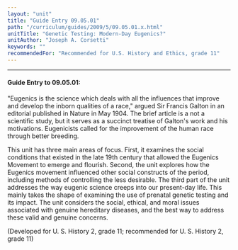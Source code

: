 ```yaml
---
layout: "unit"
title: "Guide Entry 09.05.01"
path: "/curriculum/guides/2009/5/09.05.01.x.html"
unitTitle: "Genetic Testing: Modern-Day Eugenics?"
unitAuthor: "Joseph A. Corsetti"
keywords: ""
recommendedFor: "Recommended for U.S. History and Ethics, grade 11"
---
```

<body>
<hr/>
<h4>
Guide Entry to 09.05.01:
</h4>
"Eugenics is the science which deals with all the influences that improve and develop the inborn qualities of a race," argued Sir Francis Galton in an editorial published in Nature in May 1904. The brief article is a not a scientific study, but it serves as a succinct treatise of Galton's work and his motivations. Eugenicists called for the improvement of the human race through better breeding.
<p>
This unit has three main areas of focus. First, it examines the social conditions that existed in the late 19th century that allowed the Eugenics Movement to emerge and flourish. Second, the unit explores how the Eugenics movement influenced other social constructs of the period, including methods of controlling the less desirable. The third part of the unit addresses the way eugenic science creeps into our present-day life. This mainly takes the shape of examining the use of prenatal genetic testing and its impact. The unit considers the social, ethical, and moral issues associated with genuine hereditary diseases, and the best way to address these valid and genuine concerns.
</p>
<p>
(Developed for U. S. History 2, grade 11; recommended for U. S. History 2, grade 11)
</p>
</body>
